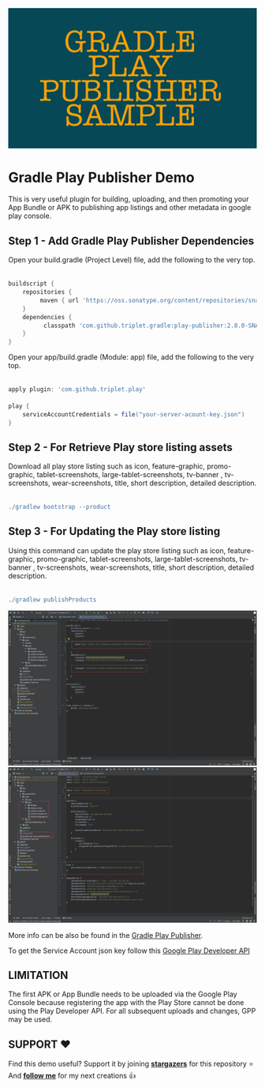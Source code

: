 <img src="assets/7.png">

Gradle Play Publisher Demo 
========================================

This is very useful plugin for building, uploading, and then promoting your App Bundle or APK to publishing app listings and other metadata in google play console.

Step 1 - Add Gradle Play Publisher Dependencies
-----

Open your build.gradle (Project Level) file, add the following to the very top.

```gradle

buildscript {
    repositories {
         maven { url 'https://oss.sonatype.org/content/repositories/snapshots' }
    }
    dependencies {
          classpath 'com.github.triplet.gradle:play-publisher:2.8.0-SNAPSHOT'
    }
}
```
Open your app/build.gradle (Module: app) file, add the following to the very top.

```gradle

apply plugin: 'com.github.triplet.play'

play {
    serviceAccountCredentials = file("your-server-acount-key.json")
}

```

Step 2 - For Retrieve Play store listing assets
------

Download all play store listing such as icon, feature-graphic, promo-graphic, tablet-screenshots, large-tablet-screenshots, tv-banner , tv-screenshots, wear-screenshots, title, short description, detailed description.

```gradle

./gradlew bootstrap --product

```

Step 3 - For Updating the Play store listing
------

Using this command can update the play store listing such as icon, feature-graphic, promo-graphic, tablet-screenshots, large-tablet-screenshots, tv-banner , tv-screenshots, wear-screenshots, title, short description, detailed description.


```gradle

./gradlew publishProducts

```

<img alt="Logo" src="assets/6.png"  />

<img alt="Logo" src="assets/1.png"  />


More info can be also be found in the [Gradle Play Publisher](https://github.com/Triple-T/gradle-play-publisher/blob/master/README.md).

To get the Service Account json key follow this [Google Play Developer API](https://developers.google.com/android-publisher/getting_started)


LIMITATION
-----
The first APK or App Bundle needs to be uploaded via the Google Play Console because registering the app with the Play Store cannot be done using the Play Developer API. For all subsequent uploads and changes, GPP may be used.

SUPPORT ❤️
-----

Find this demo useful? Support it by joining [**stargazers**](https://github.com/aman-jham/gradle-play-publisher-demo/stargazers) for this repository ⭐️
<br/>
And [**follow me**](https://github.com/aman-jham?tab=followers) for my next creations 👍


